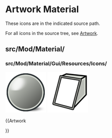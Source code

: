 # Artwork Material
  

These icons are in the indicated source path.

For all icons in the source tree, see [Artwork](Artwork.md).

## src/Mod/Material/

### src/Mod/Material/Gui/Resources/Icons/

 ![](images/preview-rendered.svg ) ![](images/preview-vector.svg )


{{Artwork

}}
